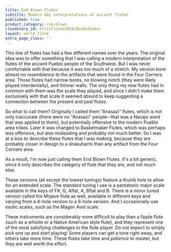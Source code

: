 ```yaml
---
title: End Blown Flutes
subtitle: Modern day interpretations of ancient flutes
published: true
product_category: rim-blown
cloudinary_id: ellisflutes2018/Basketmaker
layout: world_flute
extra_page_class: ''
---
```


This line of flutes has had a few different names over the years.  The original idea was to offer 
something that I was calling a modern interpretation of the flutes of the ancient Pueblo people of the Southwest.  But I was never comfortable with that because it was too much of a stretch.  My version bore almost no resemblence to the artifacts that were found in the Four Corners area.  Those flutes had narrow bores, no blowing notch (they were likely played interdentally), and thinner walls.  The only thing my new flutes had in common with them was the scale they played, and since I didn't make them exclusively with that scale it seemed absurd to keep suggesting a connection between the present and past flutes.

So what to call them?  Originally I called them "Anasazi" flutes, which is not only inaccurate (there were no "Anasazi" people--that was a Navajo word that was applied to them), but potentially offensive to the modern Pueblo area tribes.  Later it was changed to Basketmaker Flutes, which was perhaps less offensive, but also misleading and probably not much better.  So I was at a loss to describe these flutes that I was making, because they are probably closer in design to a shakuhachi than any artifact from the Four Corners area.

As a result, I'm now just calling them End Blown Flutes.  It's a bit generic, since it only describes the category of flute that they are, and not much else.

These versions (all except the lowest tunings) feature a thumb hole to allow for an extended scale.   The standard tuning I use is a pentatonic major scale available in the keys of F#, G, Aflat, A, Bflat and B.  There is a minor tuned version called the Mojave flute as well, available in different keys and varying from a 4-hole version to a 6-hole version.  And I occasionally use exotic scales, such as the Magen Avot scale.

These instruments are considerably more difficult to play than a fipple flute (such as a whistle or a Native American style flute), and they represent one of the most satisfying challenges to the flute player. Do not expect to simply pick one up and start playing!  Some players can get a tone right away, and others take more time.  These flutes take time and *patience* to master, but they are well worth the effort.

